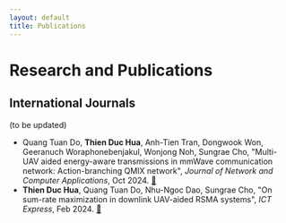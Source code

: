 ```yaml
---
layout: default
title: Publications
---
```


# Research and Publications

## International Journals 
(to be updated)
- Quang Tuan Do, **Thien Duc Hua**, Anh-Tien Tran, Dongwook Won, Geeranuch Woraphonebenjakul, Wonjong Noh, Sungrae Cho, "Multi-UAV aided energy-aware transmissions in mmWave communication network: Action-branching QMIX network", *Journal of Network and Computer Applications*, Oct 2024. [🔗](https://www.sciencedirect.com/science/article/pii/S1084804524001255)
- **Thien Duc Hua**, Quang Tuan Do, Nhu-Ngoc Dao, Sungrae Cho, "On sum-rate maximization in downlink UAV-aided RSMA systems", *ICT Express*, Feb 2024. [🔗](https://www.sciencedirect.com/science/article/pii/S2405959523000280)

